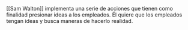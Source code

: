 [[Sam Walton]] implementa una serie de acciones que tienen como finalidad presionar ideas a los empleados. Él quiere que los empleados tengan ideas y busca maneras de hacerlo realidad.